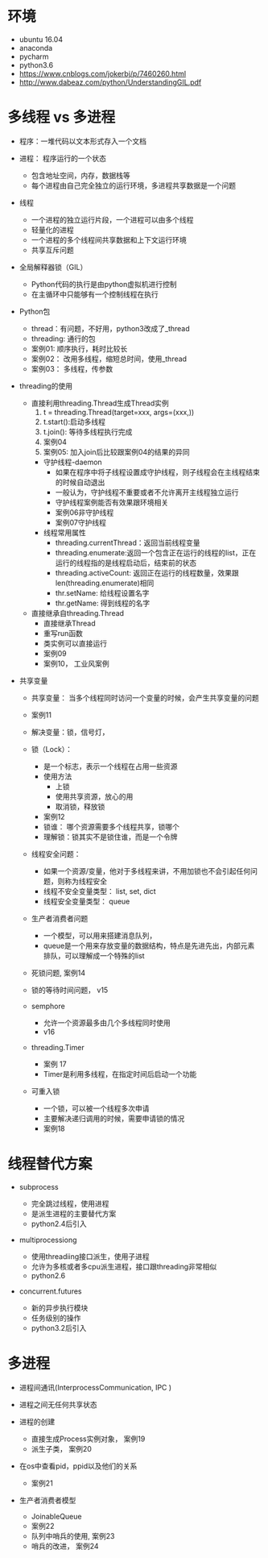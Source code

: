 # 环境
- ubuntu 16.04
- anaconda
- pycharm
- python3.6
- https://www.cnblogs.com/jokerbj/p/7460260.html
- http://www.dabeaz.com/python/UnderstandingGIL.pdf

# 多线程 vs 多进程
- 程序：一堆代码以文本形式存入一个文档
- 进程： 程序运行的一个状态
    - 包含地址空间，内存，数据栈等
    - 每个进程由自己完全独立的运行环境，多进程共享数据是一个问题
- 线程
    - 一个进程的独立运行片段，一个进程可以由多个线程
    - 轻量化的进程
    - 一个进程的多个线程间共享数据和上下文运行环境
    - 共享互斥问题
- 全局解释器锁（GIL）
    - Python代码的执行是由python虚拟机进行控制
    - 在主循环中只能够有一个控制线程在执行
  
- Python包
    - thread：有问题，不好用，python3改成了_thread
    -  threading: 通行的包
    - 案例01: 顺序执行，耗时比较长
    - 案例02： 改用多线程，缩短总时间，使用_thread
    - 案例03： 多线程，传参数
    
- threading的使用
    - 直接利用threading.Thread生成Thread实例
        1. t = threading.Thread(target=xxx, args=(xxx,))
        2. t.start():启动多线程
        3. t.join(): 等待多线程执行完成
        4. 案例04
        5. 案例05: 加入join后比较跟案例04的结果的异同
        - 守护线程-daemon
            - 如果在程序中将子线程设置成守护线程，则子线程会在主线程结束的时候自动退出
            - 一般认为，守护线程不重要或者不允许离开主线程独立运行
            - 守护线程案例能否有效果跟环境相关
            - 案例06非守护线程
            - 案例07守护线程
        - 线程常用属性
            -  threading.currentThread：返回当前线程变量
            - threading.enumerate:返回一个包含正在运行的线程的list，正在运行的线程指的是线程启动后，结束前的状态
            - threading.activeCount: 返回正在运行的线程数量，效果跟 len(threading.enumerate)相同
            - thr.setName: 给线程设置名字
            - thr.getName: 得到线程的名字
    - 直接继承自threading.Thread
        - 直接继承Thread
        - 重写run函数
        - 类实例可以直接运行
        - 案例09
        - 案例10， 工业风案例
- 共享变量
    - 共享变量： 当多个线程同时访问一个变量的时候，会产生共享变量的问题
    - 案例11
    - 解决变量：锁，信号灯，
    - 锁（Lock）：
        - 是一个标志，表示一个线程在占用一些资源
        - 使用方法
            - 上锁
            - 使用共享资源，放心的用
            - 取消锁，释放锁
        - 案例12
        - 锁谁： 哪个资源需要多个线程共享，锁哪个
        - 理解锁：锁其实不是锁住谁，而是一个令牌
    - 线程安全问题：
        - 如果一个资源/变量，他对于多线程来讲，不用加锁也不会引起任何问题，则称为线程安全
        - 线程不安全变量类型： list, set, dict
        - 线程安全变量类型： queue
    - 生产者消费者问题
        - 一个模型，可以用来搭建消息队列， 
        - queue是一个用来存放变量的数据结构，特点是先进先出，内部元素排队，可以理解成一个特殊的list
    - 死锁问题, 案例14
    - 锁的等待时间问题， v15
    - semphore
        - 允许一个资源最多由几个多线程同时使用
        - v16
    - threading.Timer
        - 案例 17
        - Timer是利用多线程，在指定时间后启动一个功能
        
    - 可重入锁
        - 一个锁，可以被一个线程多次申请
        - 主要解决递归调用的时候，需要申请锁的情况
        - 案例18
        
# 线程替代方案
-  subprocess
    - 完全跳过线程，使用进程
    - 是派生进程的主要替代方案
    - python2.4后引入
- multiprocessiong
    - 使用threadiing接口派生，使用子进程
    - 允许为多核或者多cpu派生进程，接口跟threading非常相似
    - python2.6
    
- concurrent.futures
    - 新的异步执行模块
    - 任务级别的操作
    - python3.2后引入
# 多进程
- 进程间通讯(InterprocessCommunication, IPC )
- 进程之间无任何共享状态
- 进程的创建
    - 直接生成Process实例对象， 案例19
    - 派生子类， 案例20
    
- 在os中查看pid，ppid以及他们的关系              
    - 案例21
- 生产者消费者模型
    - JoinableQueue
    - 案例22
    - 队列中哨兵的使用, 案例23 
    - 哨兵的改进， 案例24
    
    
    
    
    
    
    
    
    
    
    
    
    
    
    
    
    
    
    
    
    
    
    
    
    
    